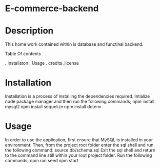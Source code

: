 # E-commerce-backend

# Description

This home work contained within is database and functinal backend.

Table Of contents

. Installaton
. Usage
. credits
.license

# Installation
Installation is a process of installing the dependencies required. Intialize node package manager and then run the following commands;
npm install mysql2
npm install sequelize
npm install dotenv

# Usage
In order to use the application, first ensure that MySQL is installed in your environment.
Then, from the project root folder enter the sql shell and run the following command:
source db/schema.sql
Exit the sql shell and return to the command line still within your root project folder.
Run the following commands;
npm run seed
npm start

